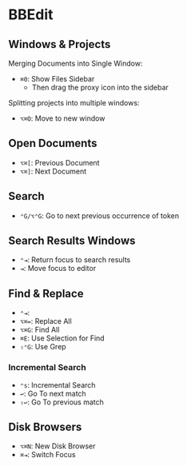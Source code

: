 # BBEdit

## Windows & Projects

Merging Documents into Single Window:

* `⌘0`: Show Files Sidebar
	* Then drag the proxy icon into the sidebar

Splitting projects into multiple windows:

* `⌥⌘O`: Move to new window

## Open Documents

* `⌥⌘[`: Previous Document
* `⌥⌘]`: Next Document

## Search

* `⌃G/⌥⌃G`: Go to next previous occurrence of token

## Search Results Windows

* `⌃⇥`: Return focus to search results
* `⇥`: Move focus to editor

## Find & Replace

* `⌃⇥`: 
* `⌥⌘=`: Replace All
* `⌥⌘G`: Find All
* `⌘E`: Use Selection for Find
* `⇧⌃G`: Use Grep

### Incremental Search

* `⌃s`: Incremental Search
* `↩`: Go To next match
* `⇧↩`: Go To previous match

## Disk Browsers

* `⌥⌘N`: New Disk Browser
* `⌘⇥`: Switch Focus